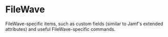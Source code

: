 # FileWave
FileWave-specific items, such as custom fields (similar to Jamf's extended attributes) and useful FileWave-specific commands.
